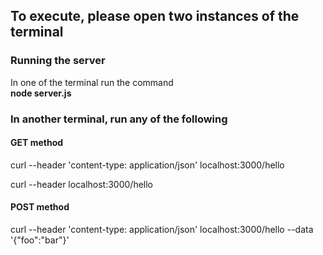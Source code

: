 
## To execute, please open two instances of the terminal

### Running the server
In one of the terminal run the command  
**node server.js**

### In another terminal, run any of the following

#### **GET method**  
curl --header 'content-type: application/json' localhost:3000/hello

curl --header localhost:3000/hello

#### **POST method**  
curl --header 'content-type: application/json' localhost:3000/hello --data '{"foo":"bar"}'
